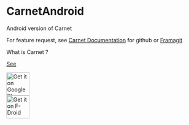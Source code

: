 # CarnetAndroid

Android version of Carnet

For feature request, see [Carnet Documentation](../../../CarnetDocumentation) for github or
<a href="https://framagit.org/PhieF/CarnetDocumentation"> Framagit</a>

What is Carnet ?

<a href="https://framagit.org/PhieF/CarnetDocumentation">See</a>


[<img src="https://play.google.com/intl/en_us/badges/images/generic/en_badge_web_generic.png" alt="Get it on Google Play" height="60">](https://play.google.com/store/apps/details?id=com.spisoft.quicknote)	 
 [<img src="https://f-droid.org/badge/get-it-on.png" alt="Get it on F-Droid" height="60">](https://f-droid.org/app/com.spisoft.quicknote)

